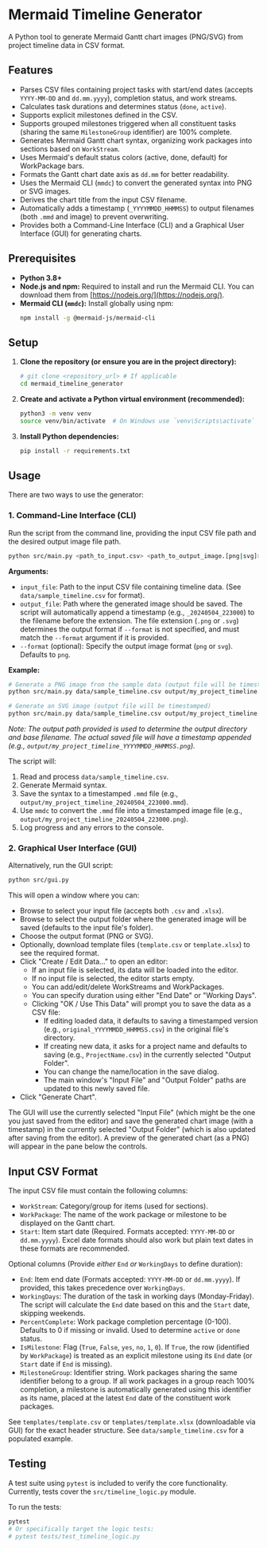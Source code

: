 # Mermaid Timeline Generator

A Python tool to generate Mermaid Gantt chart images (PNG/SVG) from project timeline data in CSV format.

## Features

*   Parses CSV files containing project tasks with start/end dates (accepts `YYYY-MM-DD` and `dd.mm.yyyy`), completion status, and work streams.
*   Calculates task durations and determines status (`done`, `active`).
*   Supports explicit milestones defined in the CSV.
*   Supports grouped milestones triggered when all constituent tasks (sharing the same `MilestoneGroup` identifier) are 100% complete.
*   Generates Mermaid Gantt chart syntax, organizing work packages into sections based on `WorkStream`.
*   Uses Mermaid's default status colors (active, done, default) for WorkPackage bars.
*   Formats the Gantt chart date axis as `dd.mm` for better readability.
*   Uses the Mermaid CLI (`mmdc`) to convert the generated syntax into PNG or SVG images.
*   Derives the chart title from the input CSV filename.
*   Automatically adds a timestamp (`_YYYYMMDD_HHMMSS`) to output filenames (both `.mmd` and image) to prevent overwriting.
*   Provides both a Command-Line Interface (CLI) and a Graphical User Interface (GUI) for generating charts.

## Prerequisites

*   **Python 3.8+**
*   **Node.js and npm:** Required to install and run the Mermaid CLI. You can download them from [https://nodejs.org/](https://nodejs.org/).
*   **Mermaid CLI (`mmdc`):** Install globally using npm:
    ```bash
    npm install -g @mermaid-js/mermaid-cli
    ```

## Setup

1.  **Clone the repository (or ensure you are in the project directory):**
    ```bash
    # git clone <repository_url> # If applicable
    cd mermaid_timeline_generator
    ```

2.  **Create and activate a Python virtual environment (recommended):**
    ```bash
    python3 -m venv venv
    source venv/bin/activate  # On Windows use `venv\Scripts\activate`
    ```

3.  **Install Python dependencies:**
    ```bash
    pip install -r requirements.txt
    ```

## Usage

There are two ways to use the generator:

### 1. Command-Line Interface (CLI)

Run the script from the command line, providing the input CSV file path and the desired output image file path.

```bash
python src/main.py <path_to_input.csv> <path_to_output_image.[png|svg]> [--format <png|svg>]
```

**Arguments:**

*   `input_file`: Path to the input CSV file containing timeline data. (See `data/sample_timeline.csv` for format).
*   `output_file`: Path where the generated image should be saved. The script will automatically append a timestamp (e.g., `_20240504_223000`) to the filename before the extension. The file extension (`.png` or `.svg`) determines the output format if `--format` is not specified, and must match the `--format` argument if it is provided.
*   `--format` (optional): Specify the output image format (`png` or `svg`). Defaults to `png`.

**Example:**

```bash
# Generate a PNG image from the sample data (output file will be timestamped)
python src/main.py data/sample_timeline.csv output/my_project_timeline.png

# Generate an SVG image (output file will be timestamped)
python src/main.py data/sample_timeline.csv output/my_project_timeline.svg --format svg
```
*Note: The output path provided is used to determine the output directory and base filename. The actual saved file will have a timestamp appended (e.g., `output/my_project_timeline_YYYYMMDD_HHMMSS.png`).*

The script will:
1.  Read and process `data/sample_timeline.csv`.
2.  Generate Mermaid syntax.
3.  Save the syntax to a timestamped `.mmd` file (e.g., `output/my_project_timeline_20240504_223000.mmd`).
4.  Use `mmdc` to convert the `.mmd` file into a timestamped image file (e.g., `output/my_project_timeline_20240504_223000.png`).
5.  Log progress and any errors to the console.

### 2. Graphical User Interface (GUI)

Alternatively, run the GUI script:

```bash
python src/gui.py
```

This will open a window where you can:
*   Browse to select your input file (accepts both `.csv` and `.xlsx`).
*   Browse to select the output folder where the generated image will be saved (defaults to the input file's folder).
*   Choose the output format (PNG or SVG).
*   Optionally, download template files (`template.csv` or `template.xlsx`) to see the required format.
*   Click "Create / Edit Data..." to open an editor:
    *   If an input file is selected, its data will be loaded into the editor.
    *   If no input file is selected, the editor starts empty.
    *   You can add/edit/delete WorkStreams and WorkPackages.
    *   You can specify duration using either "End Date" or "Working Days".
    *   Clicking "OK / Use This Data" will prompt you to save the data as a CSV file:
        *   If editing loaded data, it defaults to saving a timestamped version (e.g., `original_YYYYMMDD_HHMMSS.csv`) in the original file's directory.
        *   If creating new data, it asks for a project name and defaults to saving (e.g., `ProjectName.csv`) in the currently selected "Output Folder".
        *   You can change the name/location in the save dialog.
        *   The main window's "Input File" and "Output Folder" paths are updated to this newly saved file.
*   Click "Generate Chart".

The GUI will use the currently selected "Input File" (which might be the one you just saved from the editor) and save the generated chart image (with a timestamp) in the currently selected "Output Folder" (which is also updated after saving from the editor). A preview of the generated chart (as a PNG) will appear in the pane below the controls.

## Input CSV Format

The input CSV file must contain the following columns:

*   `WorkStream`: Category/group for items (used for sections).
*   `WorkPackage`: The name of the work package or milestone to be displayed on the Gantt chart.
*   `Start`: Item start date (Required. Formats accepted: `YYYY-MM-DD` or `dd.mm.yyyy`). Excel date formats should also work but plain text dates in these formats are recommended.

Optional columns (Provide *either* `End` *or* `WorkingDays` to define duration):

*   `End`: Item end date (Formats accepted: `YYYY-MM-DD` or `dd.mm.yyyy`). If provided, this takes precedence over `WorkingDays`.
*   `WorkingDays`: The duration of the task in working days (Monday-Friday). The script will calculate the `End` date based on this and the `Start` date, skipping weekends.
*   `PercentComplete`: Work package completion percentage (0-100). Defaults to 0 if missing or invalid. Used to determine `active` or `done` status.
*   `IsMilestone`: Flag (`True`, `False`, `yes`, `no`, `1`, `0`). If `True`, the row (identified by `WorkPackage`) is treated as an explicit milestone using its `End` date (or `Start` date if `End` is missing).
*   `MilestoneGroup`: Identifier string. Work packages sharing the same identifier belong to a group. If all work packages in a group reach 100% completion, a milestone is automatically generated using this identifier as its name, placed at the latest `End` date of the constituent work packages.

See `templates/template.csv` or `templates/template.xlsx` (downloadable via GUI) for the exact header structure. See `data/sample_timeline.csv` for a populated example.

## Testing

A test suite using `pytest` is included to verify the core functionality. Currently, tests cover the `src/timeline_logic.py` module.

To run the tests:
```bash
pytest
# Or specifically target the logic tests:
# pytest tests/test_timeline_logic.py
